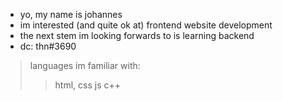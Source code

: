 - yo, my name is johannes
- im interested (and quite ok at) frontend website development
- the next stem im looking forwards to is learning backend
- dc: thn#3690

> languages im familiar with:
>> html, css
>> js
>> c++
<!---
th3nd/th3nd is a ✨ special ✨ repository because its `README.md` (this file) appears on your GitHub profile.
You can click the Preview link to take a look at your changes.
--->
